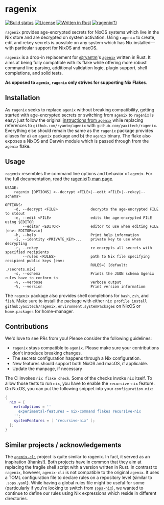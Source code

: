 # ragenix

[![Build status](https://img.shields.io/github/actions/workflow/status/yaxitech/ragenix/main.yaml?branch=main)](https://github.com/yaxitech/ragenix/actions?query=branch%3Amain)
[![License](https://img.shields.io/github/license/yaxitech/ragenix)](http://www.apache.org/licenses/LICENSE-2.0.html)
[![Written in Rust](https://img.shields.io/badge/code-rust-orange)](https://www.rust-lang.org)
[![ragenix(1)](https://img.shields.io/badge/man-ragenix(1)-blue)](https://htmlpreview.github.io/?https://github.com/yaxitech/ragenix/blob/main/docs/ragenix.1.html)

`ragenix` provides age-encrypted secrets for NixOS systems which live in the Nix store
and are decrypted on system activation. Using `ragenix` to create, edit and rekey secrets
is possible on any system which has Nix installed—with particular support for NixOS and macOS.

`ragenix` is a drop-in replacement for [@ryantm](https://github.com/ryantm)'s
[`agenix`](https://github.com/ryantm/agenix) written in Rust. It aims at being fully compatible
with its flake while offering more robust command line parsing, additional validation logic,
plugin support, shell completions, and solid tests.

**As opposed to `agenix`, `ragenix` only strives for supporting Nix Flakes**.

## Installation

As `ragenix` seeks to replace `agenix` without breaking compatibility, getting started with age-encrypted
secrets or switching from `agenix` to `ragenix` is easy: just follow the original [instructions from `agenix`](
https://github.com/ryantm/agenix#installation) while replacing references to
`github.com/ryantm/agenix` with `github.com/yaxitech/ragenix`. Everything else should remain the
same as the `ragenix` package provides aliases for a) an `agenix` package and b) the `agenix` binary.
The flake also exposes a NixOS and Darwin module which is passed through from the `agenix` flake.

## Usage

`ragenix` resembles the command line options and behavior of `agenix`.
For the full documentation, read the [ragenix(1) man page](https://htmlpreview.github.io/?https://github.com/yaxitech/ragenix/blob/main/docs/ragenix.1.html).

```
USAGE:
    ragenix [OPTIONS] <--decrypt <FILE>|--edit <FILE>|--rekey|--schema>

OPTIONS:
    -d, --decrypt <FILE>               decrypts the age-encrypted FILE to stdout
    -e, --edit <FILE>                  edits the age-encrypted FILE using $EDITOR
        --editor <EDITOR>              editor to use when editing FILE [env: EDITOR=vim]
    -h, --help                         Print help information
    -i, --identity <PRIVATE_KEY>...    private key to use when decrypting
    -r, --rekey                        re-encrypts all secrets with specified recipients
        --rules <RULES>                path to Nix file specifying recipient public keys [env:
                                       RULES=] [default: ./secrets.nix]
    -s, --schema                       Prints the JSON schema Agenix rules have to conform to
    -v, --verbose                      verbose output
    -V, --version                      Print version information
```

The `ragenix` package also provides shell completions for `bash`, `zsh`, and `fish`. Make sure to install the package with either `nix profile install github:yaxitech/ragenix`, `environment.systemPackages` on NixOS or `home.packages` for home-manager.

## Contributions

We'd love to see PRs from you! Please consider the following guidelines:

- `ragenix` stays compatible to `agenix`. Please make sure your contributions
  don't introduce breaking changes.
- The secrets configuration happens through a Nix configuration.
- New features should support both NixOS and macOS, if applicable.
- Update the manpage, if necessary

The CI invokes `nix flake check`. Some of the checks invoke `nix` itself.
To allow those tests to run `nix`, you have to enable the `recursive-nix` feature.
On NixOS, you can put the following snippet into your `configuration.nix`:

```nix
{
  nix = {
    extraOptions = ''
      experimental-features = nix-command flakes recursive-nix
    '';
    systemFeatures = [ "recursive-nix" ];
  };
}
```

## Similar projects / acknowledgements 

The [`agenix-cli`](https://github.com/cole-h/agenix-cli) project is quite similar to ragenix. In fact, it
served as an inspiration (thanks!). Both projects have in common that they aim
at replacing the fragile shell script with a version written in Rust. In contrast to `ragenix`, however,
`agenix-cli` is not compatible to the original `agenix`. It uses a TOML configuration file to declare rules
on a repository level (similar to `.sops.yaml`). While having a global rules file might be
useful for some (particularly if you're looking to switch from [`sops-nix`](
https://github.com/Mic92/sops-nix)), we wanted to continue to define our rules using Nix expressions which
reside in different directories.
